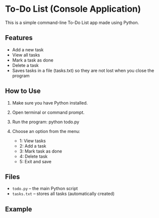 # To-Do List (Console Application)

This is a simple command-line To-Do List app made using Python.

## Features
- Add a new task
- View all tasks
- Mark a task as done
- Delete a task
- Saves tasks in a file (tasks.txt) so they are not lost when you close the program

## How to Use

1. Make sure you have Python installed.
2. Open terminal or command prompt.
3. Run the program:
   python todo.py

4. Choose an option from the menu:
   - 1: View tasks
   - 2: Add a task
   - 3: Mark task as done
   - 4: Delete task
   - 5: Exit and save

## Files
- `todo.py` – the main Python script
- `tasks.txt` – stores all tasks (automatically created)

## Example

